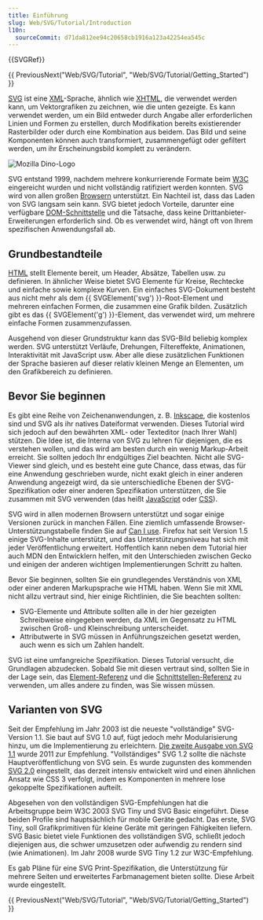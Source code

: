 ```yaml
---
title: Einführung
slug: Web/SVG/Tutorial/Introduction
l10n:
  sourceCommit: d71da812ee94c20658cb1916a123a42254ea545c
---
```


{{SVGRef}}

{{ PreviousNext("Web/SVG/Tutorial", "Web/SVG/Tutorial/Getting_Started") }}

[SVG](/de/docs/Web/SVG) ist eine [XML](/de/docs/Web/XML)-Sprache, ähnlich wie [XHTML](/de/docs/Glossary/XHTML), die verwendet werden kann, um Vektorgrafiken zu zeichnen, wie die unten gezeigte. Es kann verwendet werden, um ein Bild entweder durch Angabe aller erforderlichen Linien und Formen zu erstellen, durch Modifikation bereits existierender Rasterbilder oder durch eine Kombination aus beidem. Das Bild und seine Komponenten können auch transformiert, zusammengefügt oder gefiltert werden, um ihr Erscheinungsbild komplett zu verändern.

![Mozilla Dino-Logo](dino.svg)

SVG entstand 1999, nachdem mehrere konkurrierende Formate beim [W3C](https://www.w3.org/) eingereicht wurden und nicht vollständig ratifiziert werden konnten. SVG wird von allen großen [Browsern](https://caniuse.com/#search=svg) unterstützt. Ein Nachteil ist, dass das Laden von SVG langsam sein kann. SVG bietet jedoch Vorteile, darunter eine verfügbare [DOM-Schnittstelle](/de/docs/Web/API) und die Tatsache, dass keine Drittanbieter-Erweiterungen erforderlich sind. Ob es verwendet wird, hängt oft von Ihrem spezifischen Anwendungsfall ab.

## Grundbestandteile

[HTML](/de/docs/Web/HTML) stellt Elemente bereit, um Header, Absätze, Tabellen usw. zu definieren. In ähnlicher Weise bietet SVG Elemente für Kreise, Rechtecke und einfache sowie komplexe Kurven. Ein einfaches SVG-Dokument besteht aus nicht mehr als dem {{ SVGElement('svg') }}-Root-Element und mehreren einfachen Formen, die zusammen eine Grafik bilden. Zusätzlich gibt es das {{ SVGElement('g') }}-Element, das verwendet wird, um mehrere einfache Formen zusammenzufassen.

Ausgehend von dieser Grundstruktur kann das SVG-Bild beliebig komplex werden. SVG unterstützt Verläufe, Drehungen, Filtereffekte, Animationen, Interaktivität mit JavaScript usw. Aber alle diese zusätzlichen Funktionen der Sprache basieren auf dieser relativ kleinen Menge an Elementen, um den Grafikbereich zu definieren.

## Bevor Sie beginnen

Es gibt eine Reihe von Zeichenanwendungen, z. B. [Inkscape](https://inkscape.org/), die kostenlos sind und SVG als ihr natives Dateiformat verwenden. Dieses Tutorial wird sich jedoch auf den bewährten XML- oder Texteditor (nach Ihrer Wahl) stützen. Die Idee ist, die Interna von SVG zu lehren für diejenigen, die es verstehen wollen, und das wird am besten durch ein wenig Markup-Arbeit erreicht. Sie sollten jedoch Ihr endgültiges Ziel beachten. Nicht alle SVG-Viewer sind gleich, und es besteht eine gute Chance, dass etwas, das für eine Anwendung geschrieben wurde, nicht exakt gleich in einer anderen Anwendung angezeigt wird, da sie unterschiedliche Ebenen der SVG-Spezifikation oder einer anderen Spezifikation unterstützen, die Sie zusammen mit SVG verwenden (das heißt [JavaScript](/de/docs/Web/JavaScript) oder [CSS](/de/docs/Web/CSS)).

SVG wird in allen modernen Browsern unterstützt und sogar einige Versionen zurück in manchen Fällen. Eine ziemlich umfassende Browser-Unterstützungstabelle finden Sie auf [Can I use](https://caniuse.com/svg). Firefox hat seit Version 1.5 einige SVG-Inhalte unterstützt, und das Unterstützungsniveau hat sich mit jeder Veröffentlichung erweitert. Hoffentlich kann neben dem Tutorial hier auch MDN den Entwicklern helfen, mit den Unterschieden zwischen Gecko und einigen der anderen wichtigen Implementierungen Schritt zu halten.

Bevor Sie beginnen, sollten Sie ein grundlegendes Verständnis von XML oder einer anderen Markupsprache wie HTML haben. Wenn Sie mit XML nicht allzu vertraut sind, hier einige Richtlinien, die Sie beachten sollten:

- SVG-Elemente und Attribute sollten alle in der hier gezeigten Schreibweise eingegeben werden, da XML im Gegensatz zu HTML zwischen Groß- und Kleinschreibung unterscheidet.
- Attributwerte in SVG müssen in Anführungszeichen gesetzt werden, auch wenn es sich um Zahlen handelt.

SVG ist eine umfangreiche Spezifikation. Dieses Tutorial versucht, die Grundlagen abzudecken. Sobald Sie mit diesen vertraut sind, sollten Sie in der Lage sein, das [Element-Referenz](/de/docs/Web/SVG/Element) und die [Schnittstellen-Referenz](/de/docs/Web/API/Document_Object_Model#svg_dom) zu verwenden, um alles andere zu finden, was Sie wissen müssen.

## Varianten von SVG

Seit der Empfehlung im Jahr 2003 ist die neueste "vollständige" SVG-Version 1.1. Sie baut auf SVG 1.0 auf, fügt jedoch mehr Modularisierung hinzu, um die Implementierung zu erleichtern. [Die zweite Ausgabe von SVG 1.1](https://www.w3.org/TR/SVG/) wurde 2011 zur Empfehlung. "Vollständiges" SVG 1.2 sollte die nächste Hauptveröffentlichung von SVG sein. Es wurde zugunsten des kommenden [SVG 2.0](https://www.w3.org/TR/SVG2/) eingestellt, das derzeit intensiv entwickelt wird und einen ähnlichen Ansatz wie CSS 3 verfolgt, indem es Komponenten in mehrere lose gekoppelte Spezifikationen aufteilt.

Abgesehen von den vollständigen SVG-Empfehlungen hat die Arbeitsgruppe beim W3C 2003 SVG Tiny und SVG Basic eingeführt. Diese beiden Profile sind hauptsächlich für mobile Geräte gedacht. Das erste, SVG Tiny, soll Grafikprimitiven für kleine Geräte mit geringen Fähigkeiten liefern. SVG Basic bietet viele Funktionen des vollständigen SVG, schließt jedoch diejenigen aus, die schwer umzusetzen oder aufwendig zu rendern sind (wie Animationen). Im Jahr 2008 wurde SVG Tiny 1.2 zur W3C-Empfehlung.

Es gab Pläne für eine SVG Print-Spezifikation, die Unterstützung für mehrere Seiten und erweitertes Farbmanagement bieten sollte. Diese Arbeit wurde eingestellt.

{{ PreviousNext("Web/SVG/Tutorial", "Web/SVG/Tutorial/Getting_Started") }}
